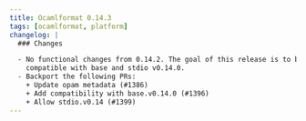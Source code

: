 ```yaml
---
title: Ocamlformat 0.14.3
tags: [ocamlformat, platform]
changelog: |
  ### Changes

  - No functional changes from 0.14.2. The goal of this release is to be
    compatible with base and stdio v0.14.0.
  - Backport the following PRs:
    + Update opam metadata (#1386)
    + Add compatibility with base.v0.14.0 (#1396)
    + Allow stdio.v0.14 (#1399)
---
```


